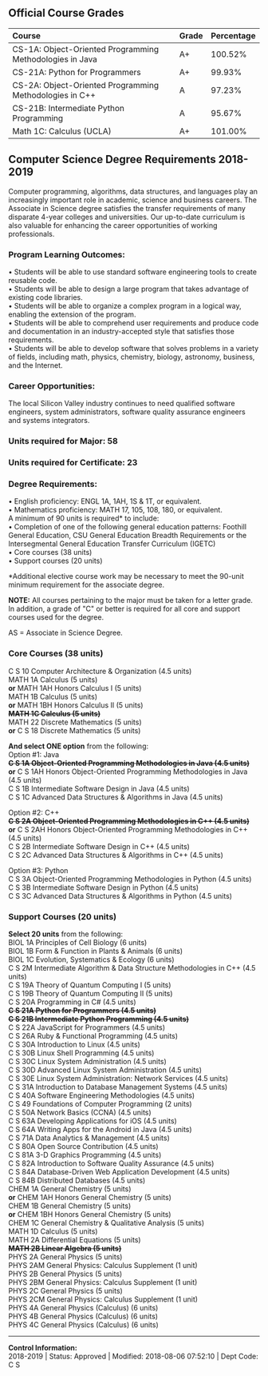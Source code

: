 Official Course Grades
------

Course | Grade | Percentage
:--- | --- | ---
CS-1A: Object-Oriented Programming Methodologies in Java | A+ | 100.52%
CS-21A: Python for Programmers | A+ | 99.93%
CS-2A: Object-Oriented Programming Methodologies in C++ | A | 97.23% | Foothill College
CS-21B: Intermediate Python Programming | A | 95.67% | Foothill College
Math 1C: Calculus (UCLA) | A+ | 101.00%


Computer Science Degree Requirements 2018-2019
--------------------------

Computer programming, algorithms, data structures, and languages play an increasingly important role in academic, science and business careers. The Associate in Science degree satisfies the transfer requirements of many disparate 4-year colleges and universities. Our up-to-date curriculum is also valuable for enhancing the career opportunities of working professionals.

### Program Learning Outcomes:

• Students will be able to use standard software engineering tools to create reusable code.  
• Students will be able to design a large program that takes advantage of existing code libraries.  
• Students will be able to organize a complex program in a logical way, enabling the extension of the program.  
• Students will be able to comprehend user requirements and produce code and documentation in an industry-accepted style that satisfies those requirements.  
• Students will be able to develop software that solves problems in a variety of fields, including math, physics, chemistry, biology, astronomy, business, and the Internet.

### Career Opportunities:

The local Silicon Valley industry continues to need qualified software engineers, system administrators, software quality assurance engineers and systems integrators.

### Units required for Major: 58

### Units required for Certificate: 23

### Degree Requirements:

• English proficiency: ENGL 1A, 1AH, 1S & 1T, or equivalent.  
• Mathematics proficiency: MATH 17, 105, 108, 180, or equivalent.  
A minimum of 90 units is required\* to include:  
• Completion of one of the following general education patterns: Foothill General Education, CSU General Education Breadth Requirements or the Intersegmental General Education Transfer Curriculum (IGETC)  
• Core courses (38 units)  
• Support courses (20 units)  

\*Additional elective course work may be necessary to meet the 90-unit minimum requirement for the associate degree.  

**NOTE:** All courses pertaining to the major must be taken for a letter grade. In addition, a grade of "C" or better is required for all core and support courses used for the degree.

AS = Associate in Science Degree.  

### Core Courses (38 units)

C S 10 Computer Architecture & Organization (4.5 units)  
MATH 1A Calculus (5 units)  
**or** MATH 1AH Honors Calculus I (5 units)  
MATH 1B Calculus (5 units)  
**or** MATH 1BH Honors Calculus II (5 units)  
~~**MATH 1C Calculus (5 units)**~~  
MATH 22 Discrete Mathematics (5 units)  
**or** C S 18 Discrete Mathematics (5 units)  

**And select ONE option** from the following:  
Option #1: Java  
~~**C S 1A Object-Oriented Programming Methodologies in Java (4.5 units)**~~  
**or** C S 1AH Honors Object-Oriented Programming Methodologies in Java (4.5 units)  
C S 1B Intermediate Software Design in Java (4.5 units)  
C S 1C Advanced Data Structures & Algorithms in Java (4.5 units)  

Option #2: C++  
~~**C S 2A Object-Oriented Programming Methodologies in C++ (4.5 units)**~~  
**or** C S 2AH Honors Object-Oriented Programming Methodologies in C++ (4.5 units)  
C S 2B Intermediate Software Design in C++ (4.5 units)  
C S 2C Advanced Data Structures & Algorithms in C++ (4.5 units)  

Option #3: Python  
C S 3A Object-Oriented Programming Methodologies in Python (4.5 units)  
C S 3B Intermediate Software Design in Python (4.5 units)  
C S 3C Advanced Data Structures & Algorithms in Python (4.5 units)

### Support Courses (20 units)



**Select 20 units** from the following:  
BIOL 1A Principles of Cell Biology (6 units)  
BIOL 1B Form & Function in Plants & Animals (6 units)  
BIOL 1C Evolution, Systematics & Ecology (6 units)  
C S 2M Intermediate Algorithm & Data Structure Methodologies in C++ (4.5 units)  
C S 19A Theory of Quantum Computing I (5 units)  
C S 19B Theory of Quantum Computing II (5 units)  
C S 20A Programming in C# (4.5 units)  
~~**C S 21A Python for Programmers (4.5 units)**~~  
~~**C S 21B Intermediate Python Programming (4.5 units)**~~  
C S 22A JavaScript for Programmers (4.5 units)  
C S 26A Ruby & Functional Programming (4.5 units)  
C S 30A Introduction to Linux (4.5 units)  
C S 30B Linux Shell Programming (4.5 units)  
C S 30C Linux System Administration (4.5 units)  
C S 30D Advanced Linux System Administration (4.5 units)  
C S 30E Linux System Administration: Network Services (4.5 units)  
C S 31A Introduction to Database Management Systems (4.5 units)  
C S 40A Software Engineering Methodologies (4.5 units)  
C S 49 Foundations of Computer Programming (2 units)  
C S 50A Network Basics (CCNA) (4.5 units)  
C S 63A Developing Applications for iOS (4.5 units)  
C S 64A Writing Apps for the Android in Java (4.5 units)  
C S 71A Data Analytics & Management (4.5 units)  
C S 80A Open Source Contribution (4.5 units)  
C S 81A 3-D Graphics Programming (4.5 units)  
C S 82A Introduction to Software Quality Assurance (4.5 units)  
C S 84A Database-Driven Web Application Development (4.5 units)  
C S 84B Distributed Databases (4.5 units)  
CHEM 1A General Chemistry (5 units)  
**or** CHEM 1AH Honors General Chemistry (5 units)  
CHEM 1B General Chemistry (5 units)  
**or** CHEM 1BH Honors General Chemistry (5 units)  
CHEM 1C General Chemistry & Qualitative Analysis (5 units)  
MATH 1D Calculus (5 units)  
MATH 2A Differential Equations (5 units)  
~~**MATH 2B Linear Algebra (5 units)**~~  
PHYS 2A General Physics (5 units)  
PHYS 2AM General Physics: Calculus Supplement (1 unit)  
PHYS 2B General Physics (5 units)  
PHYS 2BM General Physics: Calculus Supplement (1 unit)  
PHYS 2C General Physics (5 units)  
PHYS 2CM General Physics: Calculus Supplement (1 unit)  
PHYS 4A General Physics (Calculus) (6 units)  
PHYS 4B General Physics (Calculus) (6 units)  
PHYS 4C General Physics (Calculus) (6 units)



* * *

**Control Information:**  
2018-2019 | Status: Approved | Modified: 2018-08-06 07:52:10 | Dept Code: C S
